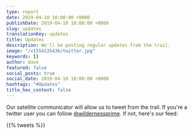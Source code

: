```yaml
---
type: report
date: 2019-04-10 10:00:00 +0000
publishDate: 2019-04-10 10:00:00 +0000
slug: updates
translationKey: updates
title: Updates
description: We'll be posting regular updates from the trail.
image: "/v1554135436/twitter.jpg"
keywords: []
author: dave
featured: false
social_posts: true
social_date: 2019-04-10 10:00:00 +0000
hashtags: "#Updates"
title_has_context: false
---
```


Our satellite communicator will allow us to tweet from the trail. If you're a twitter user you can follow [@wildernessprime](https://twitter.com/wildernessprime). If not, here's our feed:

{{% tweets %}}
